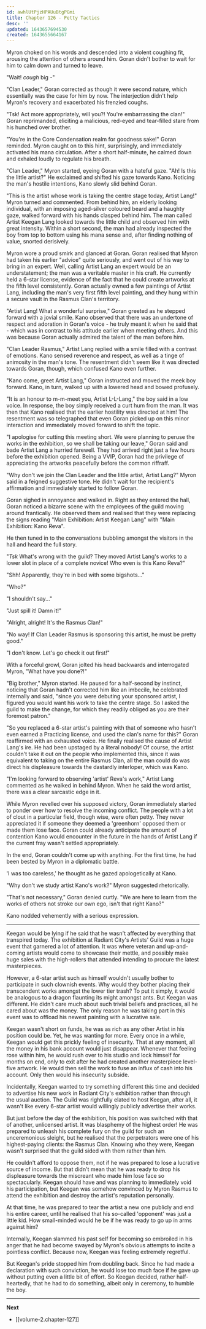 ```yaml
---
id: awhlUtPjzHPAUuBtgPGmi
title: Chapter 126 - Petty Tactics
desc: ''
updated: 1643657694530
created: 1643655664167
---
```


Myron choked on his words and descended into a violent coughing fit, arousing the attention of others around him. Goran didn't bother to wait for him to calm down and turned to leave.

"Wait! *cough* big -"

"Clan Leader," Goran corrected as though it were second nature, which essentially was the case for him by now. The interjection didn't help Myron's recovery and exacerbated his frenzied coughs.

"Tsk! Act more appropriately, will you?! You're embarrassing the clan!" Goran reprimanded, eliciting a malicious, red-eyed and tear-filled stare from his hunched over brother.

"You're in the Core Condensation realm for goodness sake!" Goran reminded. Myron caught on to this hint, surprisingly, and immediately activated his mana circulation. After a short half-minute, he calmed down and exhaled loudly to regulate his breath.

"Clan Leader," Myron started, eyeing Goran with a hateful gaze. "Ah! Is this the little artist?" He exclaimed and shifted his gaze towards Kano. Noticing the man's hostile intentions, Kano slowly slid behind Goran.

"This is the artist whose work is taking the centre stage today, Artist Lang!" Myron turned and commented. From behind him, an elderly looking individual, with an imposing aged-silver coloured beard and a haughty gaze, walked forward with his hands clasped behind him. The man called Artist Keegan Lang looked towards the little child and observed him with great intensity. Within a short second, the man had already inspected the boy from top to bottom using his mana sense and, after finding nothing of value, snorted derisively.

Myron wore a proud smirk and glanced at Goran. Goran realised that Myron had taken his earlier "advice" quite seriously, and went out of his way to bring in an expert. Well, calling Artist Lang an expert would be an understatement; the man was a veritable master in his craft. He currently held a 6-star license, evidence of the fact that he could create artworks at the fifth level consistently. Goran actually owned a few paintings of Artist Lang, including the man's very first fifth level painting, and they hung within a secure vault in the Rasmus Clan's territory.

"Artist Lang! What a wonderful surprise," Goran greeted as he stepped forward with a jovial smile. Kano observed that there was an undertone of respect and adoration in Goran's voice - he truly meant it when he said that - which was in contrast to his attitude earlier when meeting others. And this was because Goran actually admired the talent of the man before him.

"Clan Leader Rasmus," Artist Lang replied with a smile filled with a contrast of emotions. Kano sensed reverence and respect, as well as a tinge of animosity in the man's tone. The resentment didn't seem like it was directed towards Goran, though, which confused Kano even further.

"Kano come, greet Artist Lang," Goran instructed and moved the meek boy forward. Kano, in turn, walked up with a lowered head and bowed profusely.

"It is an honour to m-m-meet you, Artist L-L-Lang," the boy said in a low voice. In response, the boy simply received a curt hum from the man. It was then that Kano realised that the earlier hostility was directed at him! The resentment was so telegraphed that even Goran picked up on this minor interaction and immediately moved forward to shift the topic.

"I apologise for cutting this meeting short. We were planning to peruse the works in the exhibition, so we shall be taking our leave," Goran said and bade Artist Lang a hurried farewell. They had arrived right just a few hours before the exhibition opened. Being a VVIP, Goran had the privilege of appreciating the artworks peacefully before the common riffraff.

"Why don't we join the Clan Leader and the little artist, Artist Lang?" Myron said in a feigned suggestive tone. He didn't wait for the recipient's affirmation and immediately started to follow Goran.

Goran sighed in annoyance and walked in. Right as they entered the hall, Goran noticed a bizarre scene with the employees of the guild moving around frantically. He observed them and realised that they were replacing the signs reading "Main Exhibition: Artist Keegan Lang" with "Main Exhibition: Kano Reva".

He then tuned in to the conversations bubbling amongst the visitors in the hall and heard the full story.

"*Tsk* What's wrong with the guild? They moved Artist Lang's works to a lower slot in place of a complete novice! Who even is this Kano Reva?"

"Shh! Apparently, they're in bed with some bigshots..."

"Who?"

"I shouldn't say..."

"Just spill it! Damn it!"

"Alright, alright! It's the Rasmus Clan!"

"No way! If Clan Leader Rasmus is sponsoring this artist, he must be pretty good."

"I don't know. Let's go check it out first!"

With a forceful growl, Goran jolted his head backwards and interrogated Myron, "What have you done?!"

"Big brother," Myron started. He paused for a half-second by instinct, noticing that Goran hadn't corrected him like an imbecile, he celebrated internally and said, "since you were debuting your sponsored artist, I figured you would want his work to take the centre stage. So I asked the guild to make the change, for which they readily obliged as you are their foremost patron."

"So you replaced a 6-star artist's painting with that of someone who hasn't even earned a Practicing license, and used the clan's name for this?" Goran reaffirmed with an exhausted voice. He finally realised the cause of Artist Lang's ire. He had been upstaged by a literal nobody! Of course, the artist couldn't take it out on the people who implemented this, since it was equivalent to taking on the entire Rasmus Clan, all the man could do was direct his displeasure towards the dastardly interloper, which was Kano.

"I'm looking forward to observing 'artist' Reva's work," Artist Lang commented as he walked in behind Myron. When he said the word artist, there was a clear sarcastic edge in it.

While Myron revelled over his supposed victory, Goran immediately started to ponder over how to resolve the incoming conflict. The people with a lot of clout in a particular field, though wise, were often petty. They never appreciated it if someone they deemed a 'greenhorn' opposed them or made them lose face. Goran could already anticipate the amount of contention Kano would encounter in the future in the hands of Artist Lang if the current fray wasn't settled appropriately.

In the end, Goran couldn't come up with anything. For the first time, he had been bested by Myron in a diplomatic battle.

'I was too careless,' he thought as he gazed apologetically at Kano.

"Why don't we study artist Kano's work?" Myron suggested rhetorically.

"That's not necessary," Goran denied curtly. "We are here to learn from the works of others not stroke our own ego, isn't that right Kano?"

Kano nodded vehemently with a serious expression.

____

Keegan would be lying if he said that he wasn't affected by everything that transpired today. The exhibition at Radiant City's Artists' Guild was a huge event that garnered a lot of attention. It was where veteran and up-and-coming artists would come to showcase their mettle, and possibly make huge sales with the high-rollers that attended intending to procure the latest masterpieces.

However, a 6-star artist such as himself wouldn't usually bother to participate in such clownish events. Why would they bother placing their transcendent works amongst the lower tier trash? To put it simply, it would be analogous to a dragon flaunting its might amongst ants. But Keegan was different. He didn't care much about such trivial beliefs and practices, all he cared about was the money. The only reason he was taking part in this event was to offload his newest painting with a lucrative sale.

Keegan wasn't short on funds, he was as rich as any other Artist in his position could be. Yet, he was wanting for more. Every once in a while, Keegan would get this prickly feeling of insecurity. That at any moment, all the money in his bank account would just disappear. Whenever that feeling rose within him, he would rush over to his studio and lock himself for months on end, only to exit after he had created another masterpiece level-five artwork. He would then sell the work to fuse an influx of cash into his account. Only then would his insecurity subside.

Incidentally, Keegan wanted to try something different this time and decided to advertise his new work in Radiant City's exhibition rather than through the usual auction. The Guild was rightfully elated to host Keegan, after all, it wasn't like every 6-star artist would willingly publicly advertise their works.

But just before the day of the exhibition, his position was switched with that of another, unlicensed artist. It was blasphemy of the highest order! He was prepared to unleash his complete fury on the guild for such an unceremonious sleight, but he realised that the perpetrators were one of his highest-paying clients: the Rasmus Clan. Knowing who they were, Keegan wasn't surprised that the guild sided with them rather than him.

He couldn't afford to oppose them, not if he was prepared to lose a lucrative source of income. But that didn't mean that he was ready to drop his displeasure towards the miscreant who made him lose face so spectacularly. Keegan should have and was planning to immediately void his participation, but Keegan was somehow convinced by Myron Rasmus to attend the exhibition and destroy the artist's reputation personally. 

At that time, he was prepared to tear the artist a new one publicly and end his entire career, until he realised that his so-called 'opponent' was just a little kid. How small-minded would he be if he was ready to go up in arms against him?

Internally, Keegan slammed his past self for becoming so embroiled in his anger that he had become swayed by Myron's obvious attempts to incite a pointless conflict. Because now, Keegan was feeling extremely regretful.

But Keegan's pride stopped him from doubling back. Since he had made a declaration with such conviction, he would lose too much face if he gave up without putting even a little bit of effort. So Keegan decided, rather half-heartedly, that he had to do something, albeit only in ceremony, to humble the boy.

____

**Next**
* [[volume-2.chapter-127]]